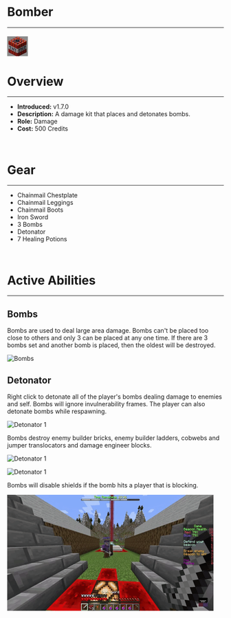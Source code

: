 
# Bomber

***

#### ![bomber-icon](../assets/kits/bomber/bomber-icon.jpg)

# Overview
***
- **Introduced:** v1.7.0
- **Description:** A damage kit that places and detonates bombs.
- **Role:** Damage
- **Cost:** 500 Credits

<br />  

# Gear
***
- Chainmail Chestplate
- Chainmail Leggings
- Chainmail Boots
- Iron Sword
- 3 Bombs
- Detonator
- 7 Healing Potions

<br />  

# Active Abilities
***
## Bombs
Bombs are used to deal large area damage. Bombs can't be placed too close to others and only 3 can be placed at any one time. If there are 3 bombs set and another bomb is placed, then the oldest will be destroyed.

![Bombs](../assets/kits/bomber/Bomber%20-%20Bombs.gif)

## Detonator
Right click to detonate all of the player's bombs dealing damage to enemies and self. Bombs will ignore invulnerability frames. The player can also detonate bombs while respawning.

![Detonator 1](../assets/kits/bomber/Bomber%20-%20Detonate.gif)

Bombs destroy enemy builder bricks, enemy builder ladders, cobwebs and jumper translocators and damage engineer blocks.

![Detonator 1](../assets/kits/bomber/Bomber%20-%20Detonate%20Bricks.gif)

![Detonator 1](../assets/kits/bomber/Bomber%20-%20Detonate%20Engineer%20Blocks.gif)

Bombs will disable shields if the bomb hits a player that is blocking.

![Detonator 1](../assets/kits/bomber/Bomber%20-%20Detonate%20Shield.gif)
